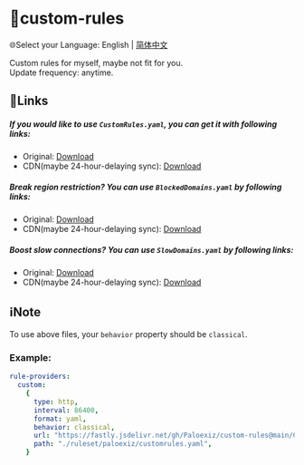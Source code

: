 # 📜custom-rules  
🌐Select your Language: English | [简体中文](README_CN.md)  
  
Custom rules for myself, maybe not fit for you.  
Update frequency: anytime.  
## 🔗Links  
##### If you would like to use `CustomRules.yaml`, you can get it with following links:  
- Original: [Download](https://raw.githubusercontent.com/Paloexiz/custom-rules/main/Clash/CustomRules.yaml)  
- CDN(maybe 24-hour-delaying sync): [Download](https://fastly.jsdelivr.net/gh/Paloexiz/custom-rules@main/Clash/CustomRules.yaml)  
##### Break region restriction? You can use `BlockedDomains.yaml` by following links:  
- Original: [Download](https://raw.githubusercontent.com/Paloexiz/custom-rules/main/Common/Unlock/Clash/BlockedDomains.yaml)  
- CDN(maybe 24-hour-delaying sync): [Download](https://fastly.jsdelivr.net/gh/Paloexiz/custom-rules@main/Common/Unlock/Clash/BlockedDomains.yaml)  
##### Boost slow connections? You can use `SlowDomains.yaml` by following links:  
- Original: [Download](https://raw.githubusercontent.com/Paloexiz/custom-rules/main/Common/Boost/Clash/SlowDomains.yaml)  
- CDN(maybe 24-hour-delaying sync): [Download](https://fastly.jsdelivr.net/gh/Paloexiz/custom-rules@main/Common/Boost/Clash/SlowDomains.yaml)  
## ℹ️Note  
To use above files, your `behavior` property should be `classical`.  
### Example:  
```yaml
rule-providers:
  custom:
    {
      type: http,
      interval: 86400,
      format: yaml,
      behavior: classical,
      url: "https://fastly.jsdelivr.net/gh/Paloexiz/custom-rules@main/Clash/CustomRules.yaml",
      path: "./ruleset/paloexiz/customrules.yaml",
    }
```
